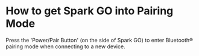 # How to get Spark GO into Pairing Mode
Press the 'Power/Pair Button' (on the side of Spark GO) to enter Bluetooth® pairing mode when connecting to a new device.